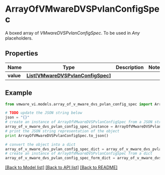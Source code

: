# ArrayOfVMwareDVSPvlanConfigSpec

A boxed array of *VMwareDVSPvlanConfigSpec*. To be used in *Any* placeholders. 

## Properties
Name | Type | Description | Notes
------------ | ------------- | ------------- | -------------
**value** | [**List[VMwareDVSPvlanConfigSpec]**](VMwareDVSPvlanConfigSpec.md) |  | 

## Example

```python
from vmware_vi.models.array_of_v_mware_dvs_pvlan_config_spec import ArrayOfVMwareDVSPvlanConfigSpec

# TODO update the JSON string below
json = "{}"
# create an instance of ArrayOfVMwareDVSPvlanConfigSpec from a JSON string
array_of_v_mware_dvs_pvlan_config_spec_instance = ArrayOfVMwareDVSPvlanConfigSpec.from_json(json)
# print the JSON string representation of the object
print ArrayOfVMwareDVSPvlanConfigSpec.to_json()

# convert the object into a dict
array_of_v_mware_dvs_pvlan_config_spec_dict = array_of_v_mware_dvs_pvlan_config_spec_instance.to_dict()
# create an instance of ArrayOfVMwareDVSPvlanConfigSpec from a dict
array_of_v_mware_dvs_pvlan_config_spec_form_dict = array_of_v_mware_dvs_pvlan_config_spec.from_dict(array_of_v_mware_dvs_pvlan_config_spec_dict)
```
[[Back to Model list]](../README.md#documentation-for-models) [[Back to API list]](../README.md#documentation-for-api-endpoints) [[Back to README]](../README.md)


